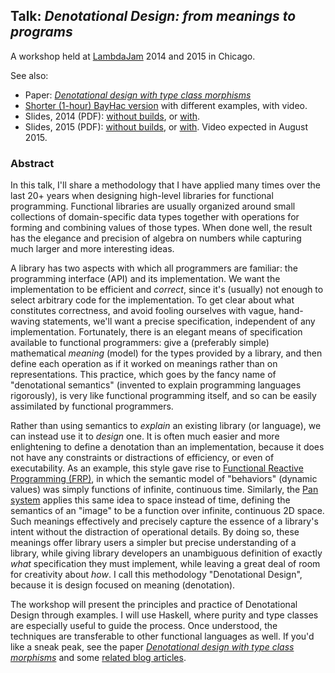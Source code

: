 ## Talk: *Denotational Design: from meanings to programs*

A workshop held at [LambdaJam](http://lambdajam.com) 2014 and 2015 in Chicago.

See also:

*   Paper: [*Denotational design with type class morphisms*](http://conal.net/papers/type-class-morphisms/)
*   [Shorter (1-hour) BayHac version](https://github.com/conal/talk-2014-bayhac-denotational-design) with different examples, with video.
*   Slides, 2014 (PDF): [without builds](http://conal.net/talks/denotational-design-lambdajam-2014.pdf), or [with](http://conal.net/talks/denotational-design-lambdajam-2014-with-builds.pdf).
*   Slides, 2015 (PDF): [without builds](http://conal.net/talks/denotational-design-lambdajam-2015.pdf), or [with](http://conal.net/talks/denotational-design-lambdajam-2015-with-builds.pdf).
    Video expected in August 2015.

### Abstract

In this talk, I'll share a methodology that I have applied many times over the last 20+ years when designing high-level libraries for functional programming.
Functional libraries are usually organized around small collections of domain-specific data types together with operations for forming and combining values of those types.
When done well, the result has the elegance and precision of algebra on numbers while capturing much larger and more interesting ideas.

A library has two aspects with which all programmers are familiar: the programming interface (API) and its implementation.
We want the implementation to be efficient and *correct*, since it's (usually) not enough to select arbitrary code for the implementation.
To get clear about what constitutes correctness, and avoid fooling ourselves with vague, hand-waving statements, we'll want a precise specification, independent of any implementation.
Fortunately, there is an elegant means of specification available to functional programmers: give a (preferably simple) mathematical *meaning* (model) for the types provided by a library, and then define each operation as if it worked on meanings rather than on representations.
This practice, which goes by the fancy name of "denotational semantics" (invented to explain programming languages rigorously), is very like functional programming itself, and so can be easily assimilated by functional programmers.

Rather than using semantics to *explain* an existing library (or language), we can instead use it to *design* one.
It is often much easier and more enlightening to define a denotation than an implementation, because it does not have any constraints or distractions of efficiency, or even of executability.
As an example, this style gave rise to [Functional Reactive Programming (FRP)](http://stackoverflow.com/questions/5875929/specification-for-a-functional-reactive-programming-language/5878525#5878525), in which the semantic model of "behaviors" (dynamic values) was simply functions of infinite, continuous time.
Similarly, the [Pan system](http://conal.net/Pan) applies this same idea to space instead of time, defining the semantics of an "image" to be a function over infinite, continuous 2D space.
Such meanings effectively and precisely capture the essence of a library's intent without the distraction of operational details.
By doing so, these meanings offer library users a simpler but precise understanding of a library, while giving library developers an unambiguous definition of exactly *what* specification they must implement, while leaving a great deal of room for creativity about *how*.
I call this methodology "Denotational Design", because it is design focused on meaning (denotation).

The workshop will present the principles and practice of Denotational Design through examples.
I will use Haskell, where purity and type classes are especially useful to guide the process.
Once understood, the techniques are transferable to other functional languages as well.
If you'd like a sneak peak, see the paper [*Denotational design with type class morphisms*](http://conal.net/papers/type-class-morphisms/) and some [related blog articles](http://conal.net/blog/tag/type-class-morphism).
